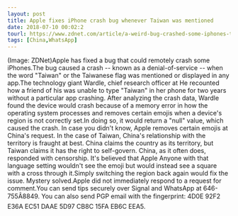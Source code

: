 ```yaml
---
layout: post
title: Apple fixes iPhone crash bug whenever Taiwan was mentioned
date: 2018-07-10 00:02:2
tourl: https://www.zdnet.com/article/a-weird-bug-crashed-some-iphones-to-censor-taiwan/
tags: [China,WhatsApp]
---
```

(Image: ZDNet)Apple has fixed a bug that could remotely crash some iPhones.The bug caused a crash -- known as a denial-of-service -- when the word "Taiwan" or the Taiwanese flag was mentioned or displayed in any app.The technology giant Wardle, chief research officer at He recounted how a friend of his was unable to type "Taiwan" in her phone for two years without a particular app crashing. After analyzing the crash data, Wardle found the device would crash because of a memory error in how the operating system processes and removes certain emojis when a device's region is not correctly set.In doing so, it would return a "null" value, which caused the crash. In case you didn't know, Apple removes certain emojis at China's request. In the case of Taiwan, China's relationship with the territory is fraught at best. China claims the country as its territory, but Taiwan claims it has the right to self-govern. China, as it often does, responded with censorship. It's believed that Apple Anyone with that language setting wouldn't see the emoji but would instead see a square with a cross through it.Simply switching the region back again would fix the issue. Mystery solved.Apple did not immediately respond to a request for comment.You can send tips securely over Signal and WhatsApp at 646-755Â8849. You can also send PGP email with the fingerprint: 4D0E 92F2 E36A EC51 DAAE 5D97 CB8C 15FA EB6C EEA5.
